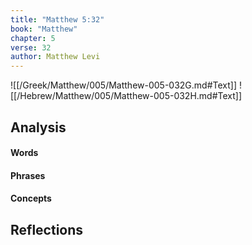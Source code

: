 ```yaml
---
title: "Matthew 5:32"
book: "Matthew"
chapter: 5
verse: 32
author: Matthew Levi
---
```

![[/Greek/Matthew/005/Matthew-005-032G.md#Text]]
![[/Hebrew/Matthew/005/Matthew-005-032H.md#Text]]

## Analysis

#### Words

#### Phrases

#### Concepts

## Reflections
